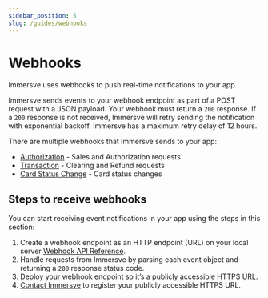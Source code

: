```yaml
---
sidebar_position: 5
slug: /guides/webhooks
---
```


# Webhooks

Immersve uses webhooks to push real-time notifications to your app.

Immersve sends events to your webhook endpoint as part of a POST request with a JSON payload. Your webhook must return
a `200` response. If a `200` response is not received, Immersve will retry sending the notification with exponential
backoff. Immersve has a maximum retry delay of 12 hours.

There are multiple webhooks that Immersve sends to your app:

- [Authorization](/api-reference/authorization) - Sales and Authorization requests
- [Transaction](/api-reference/transaction) - Clearing and Refund requests
- [Card Status Change](/api-reference/card-status-change) - Card status changes

## Steps to receive webhooks

You can start receiving event notifications in your app using the steps in this section:

1. Create a webhook endpoint as an HTTP endpoint (URL) on your local
   server [Webhook API Reference](/api-reference/webhooks-custodial).
2. Handle requests from Immersve by parsing each event object and returning a `200` response status code.
3. Deploy your webhook endpoint so it’s a publicly accessible HTTPS URL.
4. [Contact Immersve](mailto:info@immersve.com) to register your publicly accessible HTTPS URL.
